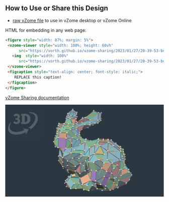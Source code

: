 
## How to Use or Share this Design

 - [raw vZome file](<https://raw.githubusercontent.com/vorth/vzome-sharing/main/2023/01/27/20-39-53-bunny/bunny.vZome>) to use in vZome desktop or vZome Online
 
 HTML for embedding in any web page:
 ```html
<figure style="width: 87%; margin: 5%">
  <vzome-viewer style="width: 100%; height: 60vh"
       src="https://vorth.github.io/vzome-sharing/2023/01/27/20-39-53-bunny/bunny.vZome" >
    <img  style="width: 100%"
       src="https://vorth.github.io/vzome-sharing/2023/01/27/20-39-53-bunny/bunny.png" >
  </vzome-viewer>
  <figcaption style="text-align: center; font-style: italic;">
     REPLACE this caption!
  </figcaption>
</figure>
 ```

[vZome Sharing documentation](https://vzome.github.io/vzome/sharing.html#how-it-works)

![Image](<bunny.png>)

